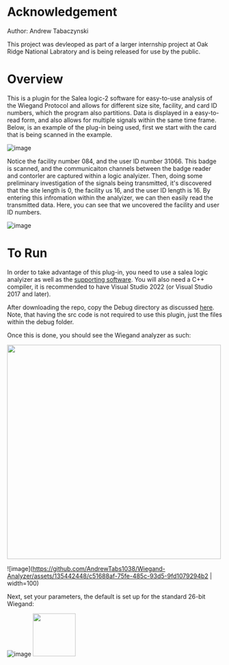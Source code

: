# Acknowledgement
Author: Andrew Tabaczynski

This project was devleoped as part of a larger internship project at Oak Ridge National Labratory and is being released for use by the public. 

# Overview
This is a plugin for the Salea logic-2 software for easy-to-use analysis of the Wiegand Protocol and allows for different size site, facility, and card ID numbers, which the program also partitions. Data is displayed in a easy-to-read form, and also allows for multiple signals within the same time frame. Below, is an example of the plug-in being used, first we start with the card that is being scanned in the example. 

![image](https://github.com/AndrewTabs1038/Wiegand-Analyzer/assets/135442448/c44f9ecd-8c97-43dc-a9e9-369a1a65fe84)

Notice the facility number 084, and the user ID number 31066. This badge is scanned, and the communicaiton channels between the badge reader and contorler are captured within a logic analyizer. Then, doing some preliminary investigation of the signals being transmitted, it's discovered that the site length is 0, the facility us 16, and the user ID length is 16. By entering this infromation within the analyizer, we can then easily read the transmitted data. Here, you can see that we uncovered the facility and user ID numbers. 

![image](https://github.com/AndrewTabs1038/Wiegand-Analyzer/assets/135442448/0a71d118-0143-4e7d-8a82-0d9ad88de297)

# To Run
In order to take advantage of this plug-in, you need to use a salea logic analyizer as well as the [supporting software](https://www.saleae.com/pages/downloads). You will also need a C++ compiler, it is recommended to have Visual Studio 2022 (or Visual Studio 2017 and later).

After downloading the repo, copy the Debug directory as discussed [here](https://support.saleae.com/faq/technical-faq/setting-up-developer-directory). Note, that having the src code is not required to use this plugin, just the files within the debug folder. 

Once this is done, you should see the Wiegand analyzer as such:

<img src="https://github.com/AndrewTabs1038/Wiegand-Analyzer/assets/135442448/c51688af-75fe-485c-93d5-9fd1079294b2" width="500" height="500"/>

![image](https://github.com/AndrewTabs1038/Wiegand-Analyzer/assets/135442448/c51688af-75fe-485c-93d5-9fd1079294b2 | width=100)

Next, set your parameters, the default is set up for the standard 26-bit Wiegand:

![image](https://github.com/AndrewTabs1038/Wiegand-Analyzer/assets/135442448/6c133373-4e96-4fc4-87bd-f01424cac10b)
<img src="IMG_LINK" width="100" height="100"/>
